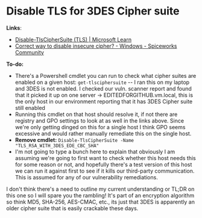 # Disable TLS for 3DES Cipher suite

**Links**:

* [Disable-TlsCipherSuite (TLS) | Microsoft Learn](https://learn.microsoft.com/en-us/powershell/module/tls/disable-tlsciphersuite?view=windowsserver2025-ps)
* [Correct way to disable insecure cipher? - Windows - Spiceworks Community](https://community.spiceworks.com/t/correct-way-to-disable-insecure-cipher/829071/6)

**To-do:**

* There's a Powershell cmdlet you can run to check what cipher suites are enabled on a given host: `get-tlsciphersuite` -- I ran this on my laptop and 3DES is not enabled. I checked our vuln. scanner report and found that it picked it up on one server -> EDITEDFORGITHUB.vm.local, this is the only host in our environment reporting that it has 3DES Cipher suite still enabled
* Running this cmdlet on that host should resolve it, if not there are registry and GPO settings to look at as well in the links above. Since we're only getting dinged on this for a single host I think GPO seems excessive and would rather manually remediate this on the single host.
* **Remove cmdlet:** `Disable-TlsCipherSuite -Name "TLS_RSA_WITH_3DES_EDE_CBC_SHA"`
* I'm not going to type a bunch here to explain that obviously I am assuming we're going to first want to check whether this host needs this for some reason or not, and hopefully there's a test version of this host we can run it against first to see if it kills our third-party communication. This is assumed for any of our vulnerability remediations.

I don't think there's a need to outline my current understanding or TL;DR on this one so I will spare you the rambling! It's part of an encryption algorithm so think MD5, SHA-256, AES-CMAC, etc., its just that 3DES is apparently an older cipher suite that is easily crackable these days.
